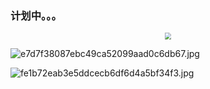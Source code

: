 ### 计划中。。。

<div align="center"> <img src="https://s2.loli.net/2023/09/18/Btk3P9mynUrAvc5.jpg" style="zoom: 65%;"/> </div>

![e7d7f38087ebc49ca52099aad0c6db67.jpg](https://s2.loli.net/2023/09/18/okjaElZ5fC3nxcv.jpg)

![fe1b72eab3e5ddcecb6df6d4a5bf34f3.jpg](https://s2.loli.net/2023/09/18/BisheyRk1FdC6j8.jpg)